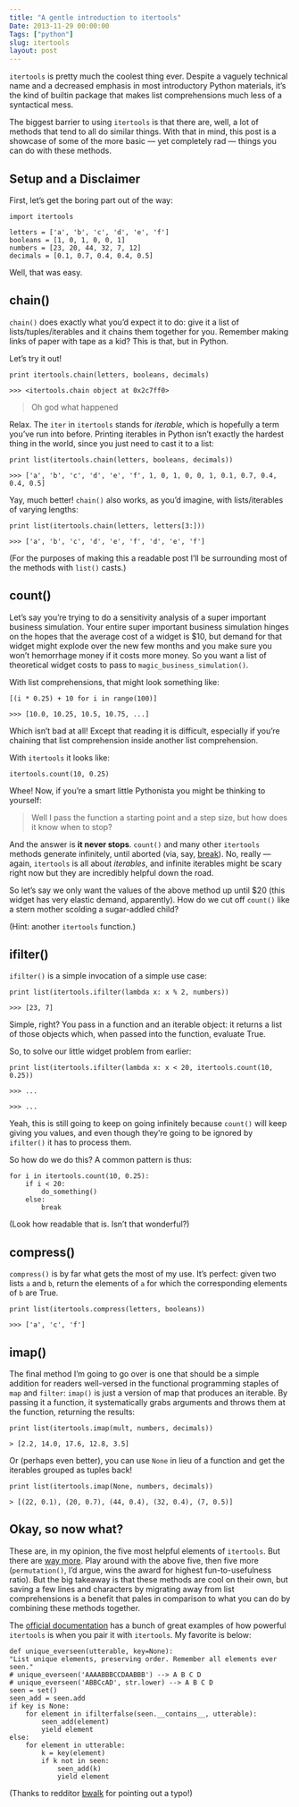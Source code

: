 ```yaml
---
title: "A gentle introduction to itertools"
Date: 2013-11-29 00:00:00
Tags: ["python"]
slug: itertools
layout: post
---
```


<style>.post-content h2 { font-size: 20px !important; font-weight: bold; }</style>

<p><code>itertools</code> is pretty much the coolest thing ever.  Despite a vaguely technical name and a decreased emphasis in most introductory Python materials, it’s the kind of builtin package that makes list comprehensions much less of a syntactical mess.</p>


<p>The biggest barrier to using <code>itertools</code> is that there are, well, a lot of methods that tend to all do similar things.  With that in mind, this post is a showcase of some of the more basic — yet completely rad — things you can do with these methods.</p>


<h2>Setup and a Disclaimer</h2>


<p>First, let’s get the boring part out of the way:</p>


<pre><code>import itertools

letters = ['a', 'b', 'c', 'd', 'e', 'f']
booleans = [1, 0, 1, 0, 0, 1]
numbers = [23, 20, 44, 32, 7, 12]
decimals = [0.1, 0.7, 0.4, 0.4, 0.5]
</code></pre>


<p>Well, that was easy.</p>


<h2>chain()</h2>


<p><code>chain()</code> does exactly what you’d expect it to do: give it a list of lists/tuples/iterables and it chains them together for you.  Remember making links of paper with tape as a kid?  This is that, but in Python.</p>


<p>Let’s try it out!</p>


<pre><code>print itertools.chain(letters, booleans, decimals)

&gt;&gt;&gt; &lt;itertools.chain object at 0x2c7ff0&gt;
</code></pre>


<blockquote>
<p>Oh god what happened</p>
</blockquote>


<p>Relax.  The <code>iter</code> in <code>itertools</code> stands for <em>iterable</em>, which is hopefully a term you’ve run into before.  Printing iterables in Python isn’t exactly the hardest thing in the world, since you just need to cast it to a list:</p>


<pre><code>print list(itertools.chain(letters, booleans, decimals))

&gt;&gt;&gt; ['a', 'b', 'c', 'd', 'e', 'f', 1, 0, 1, 0, 0, 1, 0.1, 0.7, 0.4, 0.4, 0.5]
</code></pre>


<p>Yay, much better!  <code>chain()</code> also works, as you’d imagine, with lists/iterables of varying lengths:</p>


<pre><code>print list(itertools.chain(letters, letters[3:]))

&gt;&gt;&gt; ['a', 'b', 'c', 'd', 'e', 'f', 'd', 'e', 'f']
</code></pre>


<p>(For the purposes of making this a readable post I’ll be surrounding most of the methods with <code>list()</code> casts.)</p>


<h2>count()</h2>


<p>Let’s say you’re trying to do a sensitivity analysis of a super important business simulation.  Your entire super important business simulation hinges on the hopes that the average cost of a widget is $10, but demand for that widget might explode over the new few months and you make sure you won’t hemorrhage money if it costs more money.  So you want a list of theoretical widget costs to pass to <code>magic_business_simulation()</code>.</p>


<p>With list comprehensions, that might look something like:</p>


<pre><code>[(i * 0.25) + 10 for i in range(100)]

&gt;&gt;&gt; [10.0, 10.25, 10.5, 10.75, ...]
</code></pre>


<p>Which isn’t bad at all!  Except that reading it is difficult, especially if you’re chaining that list comprehension inside another list comprehension.</p>


<p>With <code>itertools</code> it looks like:</p>


<pre><code>itertools.count(10, 0.25)
</code></pre>


<p>Whee!  Now, if you’re a smart little Pythonista you might be thinking to yourself:</p>


<blockquote>
<p>Well I pass the function a starting point and a step size, but how does it know when to stop?</p>
</blockquote>


<p>And the answer is <strong>it never stops</strong>.  <code>count()</code> and many other <code>itertools</code> methods generate infinitely, until aborted (via, say, <a href="http://docs.python.org/2/tutorial/controlflow.html#break-and-continue-statements-and-else-clauses-on-loops">break</a>).  No, really — again, <code>itertools</code> is all about <em>iterables</em>, and infinite iterables might be scary right now but they are incredibly helpful down the road.</p>


<p>So let’s say we only want the values of the above method up until $20 (this widget has very elastic demand, apparently).  How do we cut off <code>count()</code> like a stern mother scolding a sugar-addled child?</p>


<p>(Hint: another <code>itertools</code> function.)</p>


<h2>ifilter()</h2>


<p><code>ifilter()</code> is a simple invocation of a simple use case:</p>


<pre><code>print list(itertools.ifilter(lambda x: x % 2, numbers))

&gt;&gt;&gt; [23, 7]
</code></pre>


<p>Simple, right?  You pass in a function and an iterable object: it returns a list of those objects which, when passed into the function, evaluate True.</p>


<p>So, to solve our little widget problem from earlier:</p>


<pre><code>print list(itertools.ifilter(lambda x: x &lt; 20, itertools.count(10, 0.25))

&gt;&gt;&gt; ...

&gt;&gt;&gt; ...
</code></pre>


<p>Yeah, this is still going to keep on going infinitely because <code>count()</code> will keep giving you values, and even though they’re going to be ignored by <code>ifilter()</code> it has to process them.</p>


<p>So how do we do this?  A common pattern is thus:</p>


<pre><code>for i in itertools.count(10, 0.25):
    if i &lt; 20:
        do_something()
    else:
        break
</code></pre>


<p>(Look how readable that is.  Isn’t that wonderful?)</p>


<h2>compress()</h2>


<p><code>compress()</code> is by far what gets the most of my use.  It’s perfect: given two lists <code>a</code> and <code>b</code>, return the elements of <code>a</code> for which the corresponding elements of <code>b</code> are True.</p>


<pre><code>print list(itertools.compress(letters, booleans))

&gt;&gt;&gt; ['a', 'c', 'f']
</code></pre>


<h2>imap()</h2>


<p>The final method I’m going to go over is one that should be a simple addition for readers well-versed in the functional programming staples of <code>map</code> and <code>filter</code>: <code>imap()</code> is just a version of map that produces an iterable.  By passing it a function, it systematically grabs arguments and throws them at the function, returning the results:</p>


<pre><code>print list(itertools.imap(mult, numbers, decimals))

&gt; [2.2, 14.0, 17.6, 12.8, 3.5]
</code></pre>


<p>Or (perhaps even better), you can use <code>None</code> in lieu of a function and get the iterables grouped as tuples back!</p>


<pre><code>print list(itertools.imap(None, numbers, decimals))

&gt; [(22, 0.1), (20, 0.7), (44, 0.4), (32, 0.4), (7, 0.5)]
</code></pre>


<h2>Okay, so now what?</h2>


<p>These are, in my opinion, the five most helpful elements of <code>itertools</code>.  But there are <a href="http://docs.python.org/2/library/itertools.html">way more</a>.  Play around with the above five, then five more (<code>permutation()</code>, I’d argue, wins the award for highest fun-to-usefulness ratio).  But the big takeaway is that these methods are cool on their own, but saving a few lines and characters by migrating away from list comprehensions is a benefit that pales in comparison to what you can do by combining these methods together.</p>


<p>The <a href="http://docs.python.org/2/library/itertools.html#recipes">official documentation</a> has a bunch of great examples of how powerful <code>itertools</code> is when you pair it with <code>itertools</code>.  My favorite is below:</p>


<pre><code>def unique_everseen(utterable, key=None):
"List unique elements, preserving order. Remember all elements ever seen."
# unique_everseen('AAAABBBCCDAABBB') --&gt; A B C D
# unique_everseen('ABBCcAD', str.lower) --&gt; A B C D
seen = set()
seen_add = seen.add
if key is None:
    for element in ifilterfalse(seen.__contains__, utterable):
        seen_add(element)
        yield element
else:
    for element in utterable:
        k = key(element)
        if k not in seen:
            seen_add(k)
            yield element
</code></pre>


<p>(Thanks to redditor <a href="http://www.reddit.com/user/bwalk">bwalk</a> for pointing out a typo!)</p>
	
